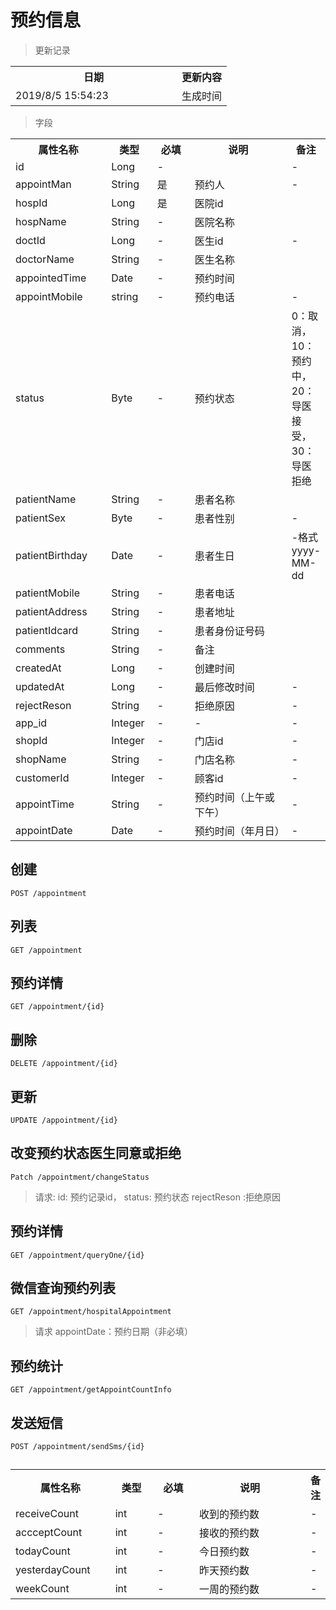 # 预约信息

> 更新记录

<table>
    <tr>
        <th style="width:250px;">日期</th>
        <th>更新内容</th>
    </tr>
    <tr>
        <td>2019/8/5 15:54:23 </td>
        <td>生成时间</td>
    </tr>
</table>

> 字段

<table>
    <tr>
        <th style="width:150px;">属性名称</th>
        <th style="width:60px;">类型</th>
        <th style="width:60px;">必填</th>
        <th style="width:200px;">说明</th>
        <th>备注</th>
    </tr>
    <tr>
        <td>id</td>
        <td>Long</td>
        <td>-</td>
        <td></td>
        <td>-</td>
    </tr>
    <tr>
        <td>appointMan</td>
        <td>String</td>
        <td>是</td>
        <td>预约人</td>
        <td>-</td>
    </tr>
    <tr>
        <td>hospId</td>
        <td>Long</td>
        <td>是</td>
        <td>医院id</td>
        <td></td>
    </tr>
    <tr>
        <td>hospName</td>
        <td>String</td>
        <td>-</td>
        <td>医院名称</td>
        <td></td>
    </tr>
    <tr>
        <td>doctId</td>
        <td>Long</td>
        <td>-</td>
        <td>医生id</td>
        <td>-</td>
    </tr>
    <tr>
        <td>doctorName</td>
        <td>String</td>
        <td>-</td>
        <td>医生名称</td>
        <td></td>
    </tr>
    <tr>
        <td>appointedTime</td>
        <td>Date</td>
        <td>-</td>
        <td>预约时间</td>
        <td></td>
    </tr>
    <tr>
        <td>appointMobile</td>
        <td>string</td>
        <td>-</td>
        <td>预约电话</td>
        <td>-</td>
    </tr>
    <tr>
        <td>status</td>
        <td>Byte</td>
        <td>-</td>
        <td>预约状态</td>
        <td>0：取消， 10：预约中，20：导医接受，  30：导医拒绝</td>
    </tr>
    <tr>
        <td>patientName</td>
        <td>String</td>
        <td>-</td>
        <td>患者名称</td>
        <td></td>
    </tr>
    <tr>
        <td>patientSex</td>
        <td>Byte</td>
        <td>-</td>
        <td>患者性别</td>
        <td>-</td>
    </tr>
    <tr>
        <td>patientBirthday</td>
        <td>Date</td>
        <td>-</td>
        <td>患者生日</td>
        <td>-格式yyyy-MM-dd</td>
    </tr>
	<tr>
        <td>patientMobile</td>
        <td>String</td>
        <td>-</td>
        <td>患者电话</td>
        <td></td>
    </tr>
	<tr>
        <td>patientAddress</td>
        <td>String</td>
        <td>-</td>
        <td>患者地址</td>
        <td></td>
    </tr>
	<tr>
        <td>patientIdcard</td>
        <td>String</td>
        <td>-</td>
        <td>患者身份证号码</td>
        <td></td>
    </tr>
	<tr>
        <td>comments</td>
        <td>String</td>
        <td>-</td>
        <td>备注</td>
        <td></td>
    </tr>
	<tr>
        <td>createdAt</td>
        <td>Long</td>
        <td>-</td>
        <td>创建时间</td>
        <td></td>
    </tr>
    <tr>
        <td>updatedAt</td>
        <td>Long</td>
        <td>-</td>
        <td>最后修改时间</td>
        <td>-</td>
    </tr>
    <tr>
        <td>rejectReson</td>
        <td>String</td>
        <td>-</td>
        <td>拒绝原因</td>
        <td>-</td>
    </tr>
    <tr>
        <td>app_id</td>
        <td>Integer</td>
        <td>-</td>
        <td>-</td>
        <td>-</td>
    </tr>
    <tr>
        <td>shopId</td>
        <td>Integer</td>
        <td>-</td>
        <td>门店id</td>
        <td>-</td>
    </tr>
    <tr>
        <td>shopName</td>
        <td>String</td>
        <td>-</td>
        <td>门店名称</td>
        <td>-</td>
    </tr>
    <tr>
        <td>customerId</td>
        <td>Integer</td>
        <td>-</td>
        <td>顾客id</td>
        <td>-</td>
    </tr>
    <tr>
        <td>appointTime</td>
        <td>String</td>
        <td>-</td>
        <td>预约时间（上午或下午）</td>
        <td>-</td>
    </tr>
    <tr>
        <td>appointDate</td>
        <td>Date</td>
        <td>-</td>
        <td>预约时间（年月日）</td>
        <td>-</td>
    </tr>
</table>

## 创建

```
POST /appointment
```

## 列表

```
GET /appointment
```
## 预约详情

```
GET /appointment/{id}
```
## 删除

```
DELETE /appointment/{id}
```
## 更新

```
UPDATE /appointment/{id}
```


## 改变预约状态医生同意或拒绝
```
Patch /appointment/changeStatus
```
> 请求: id: 预约记录id， status: 预约状态   rejectReson :拒绝原因

## 预约详情
```
GET /appointment/queryOne/{id}
```
## 微信查询预约列表
```
GET /appointment/hospitalAppointment 
```
> 请求 appointDate：预约日期（非必填）

## 预约统计
```
GET /appointment/getAppointCountInfo
```

## 发送短信
```
POST /appointment/sendSms/{id}
```
## 

<table>
    <tr>
        <th style="width:150px;">属性名称</th>
        <th style="width:60px;">类型</th>
        <th style="width:60px;">必填</th>
        <th style="width:200px;">说明</th>
        <th>备注</th>
    </tr>
    <tr>
        <td>receiveCount</td>
        <td>int</td>
        <td>-</td>
        <td>收到的预约数</td>
        <td>-</td>
    </tr>
<tr>
        <td>accceptCount</td>
        <td>int</td>
        <td>-</td>
        <td>接收的预约数</td>
        <td>-</td>
    </tr>
<tr>
        <td>todayCount</td>
        <td>int</td>
        <td>-</td>
        <td>今日预约数</td>
        <td>-</td>
    </tr>
<tr>
        <td>yesterdayCount</td>
        <td>int</td>
        <td>-</td>
        <td>昨天预约数</td>
        <td>-</td>
    </tr>
<tr>
        <td>weekCount</td>
        <td>int</td>
        <td>-</td>
        <td>一周的预约数</td>
        <td>-</td>
    </tr>
</table>
